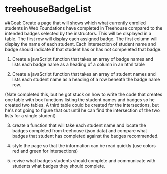 # treehouseBadgeList

##Goal: Create a page that will shows which what currently enrolled students in Web Foundations have completed in Treehouse compared to the intended badges selected by the instructors.  This will be displayed in a table.  The first row will display each assigned badge. The first column will display the name of each student.  Each intersection of student name and badge should indicate if that student has or has not compeleted that badge.

1. Create a javaScript function that takes an array of badge names and lists each badge name as a heading of a column in an html table

2. Create a javaScript function that takes an array of student names and lists each student name as a heading of a row beneath the badge name row.

(Nate completed this, but he got stuck on how to write the code that creates one table with box functions listing the student names and badges so he created two tables.  A third table could be created for the intersections, but he's not going to figure that out until he can find the intersection of the two lists for a single student)

3. create a function that will take each student name and locate the badges completed from treehouse (json data) and compare what badges that student has completed against the badges recommended.

4. style the page so that the information can be read quickly (use colors red and green for intersections)

5. revise what badges students should complete and communicate with students what badges they should complete.